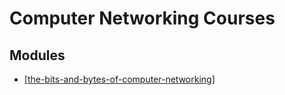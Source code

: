 Computer Networking Courses
===

Modules
---

- [[the-bits-and-bytes-of-computer-networking]]

[//begin]: # "Autogenerated link references for markdown compatibility"
[the-bits-and-bytes-of-computer-networking]: the-bits-and-bytes-of-computer-networking/the-bits-and-bytes-of-computer-networking.md "The Bits and Bytes of Computer Networking"
[//end]: # "Autogenerated link references"